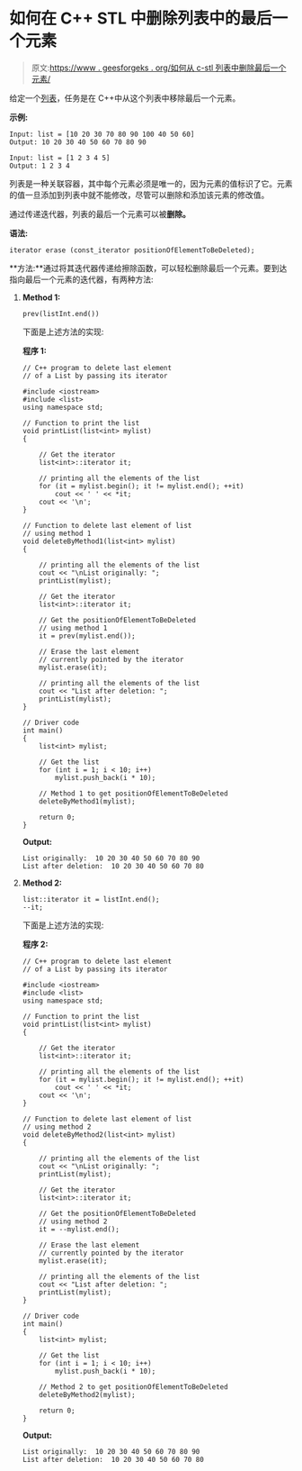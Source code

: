 # 如何在 C++ STL 中删除列表中的最后一个元素

> 原文:[https://www . geesforgeks . org/如何从 c-stl 列表中删除最后一个元素/](https://www.geeksforgeeks.org/how-to-delete-last-element-from-a-list-in-c-stl/)

给定一个[列表](https://www.geeksforgeeks.org/list-cpp-stl/)，任务是在 C++中从这个列表中移除最后一个元素。

**示例:**

```
Input: list = [10 20 30 70 80 90 100 40 50 60]
Output: 10 20 30 40 50 60 70 80 90

Input: list = [1 2 3 4 5]
Output: 1 2 3 4

```

列表是一种关联容器，其中每个元素必须是唯一的，因为元素的值标识了它。元素的值一旦添加到列表中就不能修改，尽管可以删除和添加该元素的修改值。

通过传递迭代器，列表的最后一个元素可以被**删除。**

**语法:**

```
iterator erase (const_iterator positionOfElementToBeDeleted);

```

**方法:**通过将其迭代器传递给擦除函数，可以轻松删除最后一个元素。要到达指向最后一个元素的迭代器，有两种方法:

1.  **Method 1:**

    ```
    prev(listInt.end())
    ```

    下面是上述方法的实现:

    **程序 1:**

    ```
    // C++ program to delete last element
    // of a List by passing its iterator

    #include <iostream>
    #include <list>
    using namespace std;

    // Function to print the list
    void printList(list<int> mylist)
    {

        // Get the iterator
        list<int>::iterator it;

        // printing all the elements of the list
        for (it = mylist.begin(); it != mylist.end(); ++it)
            cout << ' ' << *it;
        cout << '\n';
    }

    // Function to delete last element of list
    // using method 1
    void deleteByMethod1(list<int> mylist)
    {

        // printing all the elements of the list
        cout << "\nList originally: ";
        printList(mylist);

        // Get the iterator
        list<int>::iterator it;

        // Get the positionOfElementToBeDeleted
        // using method 1
        it = prev(mylist.end());

        // Erase the last element
        // currently pointed by the iterator
        mylist.erase(it);

        // printing all the elements of the list
        cout << "List after deletion: ";
        printList(mylist);
    }

    // Driver code
    int main()
    {
        list<int> mylist;

        // Get the list
        for (int i = 1; i < 10; i++)
            mylist.push_back(i * 10);

        // Method 1 to get positionOfElementToBeDeleted
        deleteByMethod1(mylist);

        return 0;
    }
    ```

    **Output:**

    ```
    List originally:  10 20 30 40 50 60 70 80 90
    List after deletion:  10 20 30 40 50 60 70 80

    ```

2.  **Method 2:**

    ```
    list::iterator it = listInt.end(); 
    --it;

    ```

    下面是上述方法的实现:

    **程序 2:**

    ```
    // C++ program to delete last element
    // of a List by passing its iterator

    #include <iostream>
    #include <list>
    using namespace std;

    // Function to print the list
    void printList(list<int> mylist)
    {

        // Get the iterator
        list<int>::iterator it;

        // printing all the elements of the list
        for (it = mylist.begin(); it != mylist.end(); ++it)
            cout << ' ' << *it;
        cout << '\n';
    }

    // Function to delete last element of list
    // using method 2
    void deleteByMethod2(list<int> mylist)
    {

        // printing all the elements of the list
        cout << "\nList originally: ";
        printList(mylist);

        // Get the iterator
        list<int>::iterator it;

        // Get the positionOfElementToBeDeleted
        // using method 2
        it = --mylist.end();

        // Erase the last element
        // currently pointed by the iterator
        mylist.erase(it);

        // printing all the elements of the list
        cout << "List after deletion: ";
        printList(mylist);
    }

    // Driver code
    int main()
    {
        list<int> mylist;

        // Get the list
        for (int i = 1; i < 10; i++)
            mylist.push_back(i * 10);

        // Method 2 to get positionOfElementToBeDeleted
        deleteByMethod2(mylist);

        return 0;
    }
    ```

    **Output:**

    ```
    List originally:  10 20 30 40 50 60 70 80 90
    List after deletion:  10 20 30 40 50 60 70 80

    ```